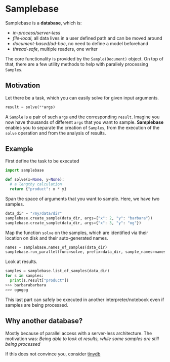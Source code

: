 # Samplebase

Samplebase is a __database__, which is:
- _in-process/server-less_
- _file-local_, all data lives in a user defined path and can be moved around
- _document-based/ad-hoc_, no need to define a model beforehand
- _thread-safe_, multiple readers, one writer

The core functionality is provided by the `Sample(Document)` object. On top of that, there are a few utility methods to help with parallely processing `Samples`.

## Motivation
Let there be a task, which you can easily solve for given input arguments.
```python
result = solve(**args)
```
A `Sample` is a pair of such `args` and the corresponding `result`.
Imagine you now have thousands of different `args` that you want to sample.
__Samplebase__ enables you to separate the creation of `Samples`, from the execution of the `solve` operation and from the analysis of results.

## Example
First define the task to be executed
```python
import samplebase

def solve(x=None, y=None):
  # a lengthy calculation
  return {"product": x * y}
```
Span the space of arguments that you want to sample. Here, we have two samples.
```python
data_dir = "/my/data/dir"
samplebase.create_sample(data_dir, args={"x": 2, "y": "barbara"})
samplebase.create_sample(data_dir, args={"x": 3, "y": "og"})
```
Map the function `solve` on the samples, which are identified via their location on disk and their auto-generated names.
```python
names = samplebase.names_of_samples(data_dir)
samplebase.run_parallel(func=solve, prefix=data_dir, sample_names=names)
```
Look at results.
```python
samples = samplebase.list_of_samples(data_dir)
for s in samples:
  print(s.result["product"])
>>> barbarabarbara
>>> ogogog
```
This last part can safely be executed in another interpreter/notebook even if samples are being processed.

## Why another database?
Mostly because of parallel access with a server-less architecture. The motivation was: _Being able to look at results, while some samples are still being processed_

If this does not convince you, consider [tinydb](https://github.com/msiemens/tinydb)
